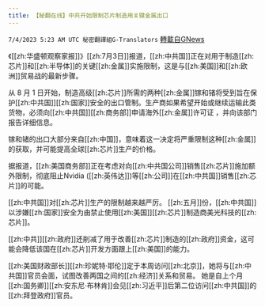```yaml
---
title: 【秘翻在线】中共开始限制芯片制造用关键金属出口
---
```

`7/4/2023 5:23 AM UTC 秘密翻譯組G-Translators` [轉載自GNews](https://gnews.org/articles/1435105)

《[[zh:华盛顿观察家报]]》[[zh:7月3日]]报道，[[zh:中共国]]正在对用于制造[[zh:芯片]]和[[zh:半导体]]的关键[[zh:金属]]实施限制，这是与[[zh:美国]]和[[zh:欧洲]]贸易战的最新步骤。

从 8 月 1 日开始，制造高级[[zh:芯片]]所需的两种[[zh:金属]]镓和锗将受到旨在保护[[zh:中共国]][[zh:国家]]安全的出口管制。生产商如果希望开始或继续运输此类货物，必须向[[zh:中共国]][[zh:商务部]]申请海外[[zh:金属]]许可证 ，并向该部门报告详细信息。

镓和锗的出口大部分来自[[zh:中国]]，意味着这一决定将严重限制这种[[zh:金属]]的获取，并可能提高全球[[zh:芯片]]生产的价格。

据报道，[[zh:美国商务部]]正在考虑对向[[zh:中共国公司]]销售[[zh:芯片]]施加额外限制，彻底阻止Nvidia ([[zh:英伟达]])等[[zh:公司]]在[[zh:中共国]]销售[[zh:芯片]]的可能。

[[zh:中共国]]对[[zh:芯片]]生产的限制越来越严厉。 [[zh:五月]]份，[[zh:中共国]]以涉嫌[[zh:国家]]安全为由禁止使用[[zh:美国]][[zh:芯片]]制造商美光科技的[[zh:芯片]]。

[[zh:中共]][[zh:政府]]还削减了用于改善[[zh:芯片]]制造的[[zh:政府]]资金，这可能会降低该国在[[zh:芯片]]开发方面跟上[[zh:美国]]的能力。

[[zh:美国财政部长]][[zh:珍妮特·耶伦]]定于本周访问[[zh:北京]]，她将与[[zh:中共国]]官员会面，试图改善两国之间的[[zh:经济]]关系和贸易。 她是自上个月[[zh:国务卿]][[zh:安东尼·布林肯]]会见[[zh:习近平]]后第二位访问[[zh:中共国]]的[[zh:拜登政府]]官员。
